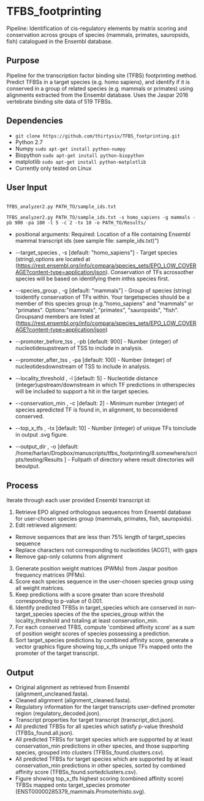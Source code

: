 TFBS_footprinting
=================
Pipeline: Identification of cis-regulatory elements by matrix scoring and conservation across groups of species (mammals, primates, sauropsids, fish) catalogued in the Ensembl database.

## Purpose
Pipeline for the transcription factor binding site (TFBS) footprinting method.  Predict TFBSs in a target species (e.g. homo sapiens), and identify if it is conserved in a group of related species (e.g. mammals or primates) using alignments extracted from the Ensembl database.  Uses the Jaspar 2016 vertebrate binding site data of 519 TFBSs.

## Dependencies
- `git clone https://github.com/thirtysix/TFBS_footprinting.git`
- Python 2.7
- Numpy `sudo apt-get install python-numpy`
- Biopython `sudo apt-get install python-biopython`
- matplotlib `sudo apt-get install python-matplotlib`
- Currently only tested on Linux

## User Input

<code>
TFBS_analyzer2.py PATH_TO/sample_ids.txt
</code>

<code>
TFBS_analyzer2.py PATH_TO/sample_ids.txt -s homo_sapiens -g mammals -pb 900 -pa 100 -l 5 -c 2 -tx 10 -o PATH_TO/Results/
</code>

- positional arguments:
Required: Location of a file containing Ensembl mammal
transcript ids (see sample file: sample_ids.txt)")

- --target_species , -s 
[default: "homo_sapiens"] - Target species (string),options are located at (https://rest.ensembl.org/info/compara/species_sets/EPO_LOW_COVERAGE?content-type=application/json). Conservation of TFs acrossother species will be based on identifying them inthis species first.
- --species_group , -g 
[default: "mammals"] - Group of species (string) toidentify conservation of TFs within. Your targetspecies should be a member of this species group (e.g."homo_sapiens" and "mammals" or "primates". Options:"mammals", "primates", "sauropsids", "fish". Groupsand members are listed at (https://rest.ensembl.org/info/compara/species_sets/EPO_LOW_COVERAGE?content-type=application/json)
- --promoter_before_tss , -pb 
[default: 900] - Number (integer) of nucleotidesupstream of TSS to include in analysis.
- --promoter_after_tss , -pa 
[default: 100] - Number (integer) of nucleotidesdownstream of TSS to include in analysis.
- --locality_threshold , -l 
[default: 5] - Nucleotide distance (integer)upstream/downstream in which TF predictions in otherspecies will be included to support a hit in the target species.
- --conservation_min , -c 
[default: 2] - Minimum number (integer) of species apredicted TF is found in, in alignment, to beconsidered conserved.
- --top_x_tfs , -tx [default: 10] - Number (integer) of unique TFs toinclude in output .svg figure.
- --output_dir , -o [default: /home/harlan/Dropbox/manuscripts/tfbs_footprinting/8.somewhere/scripts/testing/Results ] - Fullpath of directory where result directories will beoutput.


## Process
Iterate through each user provided Ensembl transcript id:
 1. Retrieve EPO aligned orthologous sequences from Ensembl database for user-chosen species group (mammals, primates, fish, sauropsids).
 2. Edit retrieved alignment:
- Remove sequences that are less than 75% length of target_species sequence
- Replace characters not corresponding to nucleotides (ACGT), with gaps
- Remove gap-only columns from alignment
 3. Generate position weight matrices (PWMs) from Jaspar position frequency matrices (PFMs).
 4. Score each species sequence in the user-chosen species group using all weight matrices.
 5. Keep predictions with a score greater than score threshold corresponding to p-value of 0.001.
 6. Identify predicted TFBSs in target_species which are conserved in non-target_species species of the the species_group within the locality_threshold and totaling at least conservation_min.
 7. For each conserved TFBS, compute 'combined affinity score' as a sum of position weight scores of species possessing a prediction.
 8. Sort target_species predictions by combined affinity score, generate a vector graphics figure showing top_x_tfs unique TFs mapped onto the promoter of the target transcript.


## Output
- Original alignment as retrieved from Ensembl (alignment_uncleaned.fasta).
- Cleaned alignment (alignment_cleaned.fasta).
- Regulatory information for the target transcripts user-defined promoter region (regulatory_decoded.json).
- Transcript properties for target transcript (transcript_dict.json).
- All predicted TFBSs for all species which satisfy p-value threshold (TFBSs_found.all.json).
- All predicted TFBSs for target species which are supported by at least conservation_min predictions in other species, and those supporting species, grouped into clusters (TFBSs_found.clusters.csv).
- All predicted TFBSs for target species which are supported by at least conservation_min predictions in other species, sorted by combined affinity score (TFBSs_found.sortedclusters.csv).
- Figure showing top_x_tfs highest scoring (combined affinity score) TFBSs mapped onto target_species promoter (ENST00000285379_mammals.Promoterhisto.svg). 
